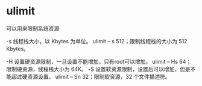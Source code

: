 # ulimit
可以用来限制系统资源

-s	线程栈大小，以 Kbytes 为单位。	ulimit – s 512；限制线程栈的大小为 512 Kbytes。

-H	设置硬资源限制，一旦设置不能增加，只有root可以增加。	ulimit – Hs 64；限制硬资源，线程栈大小为 64K。
-S	设置软资源限制，设置后可以增加，但是不能超过硬资源设置。	ulimit – Sn 32；限制软资源，32 个文件描述符。
